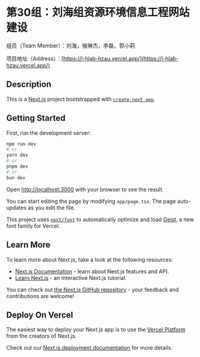 # 第30组：刘海组资源环境信息工程网站建设

组员（Team Member）：刘海，候琳杰，李磊，郭小莉       

项目地址（Address）：[https://l-hlab-hzau.vercel.app/](https://l-hlab-hzau.vercel.app/)       

## Description

This is a [Next.js](https://nextjs.org) project bootstrapped with [`create-next-app`](https://nextjs.org/docs/app/api-reference/cli/create-next-app).  

## Getting Started      

First, run the development server:    
```bash 
npm run dev
# or
yarn dev
# or
pnpm dev
# or
bun dev 
```   

Open [http://localhost:3000](http://localhost:3000) with your browser to see the result.
  
You can start editing the page by modifying `app/page.tsx`. The page auto-updates as you edit the file.

This project uses [`next/font`](https://nextjs.org/docs/app/building-your-application/optimizing/fonts) to automatically optimize and load [Geist](https://vercel.com/font), a new font family for Vercel.

## Learn More

To learn more about Next.js, take a look at the following resources:  

- [Next.js Documentation](https://nextjs.org/docs) - learn about Next.js features and API.         
- [Learn Next.js](https://nextjs.org/learn) - an interactive Next.js tutorial.

You can check out [the Next.js GitHub repository](https://github.com/vercel/next.js) - your feedback and contributions are welcome!   

## Deploy On Vercel

The easiest way to deploy your Next.js app is to use the [Vercel Platform](https://vercel.com/new?utm_medium=default-template&filter=next.js&utm_source=create-next-app&utm_campaign=create-next-app-readme) from the creators of Next.js.

Check out our [Next.js deployment documentation](https://nextjs.org/docs/app/building-your-application/deploying) for more details.    
